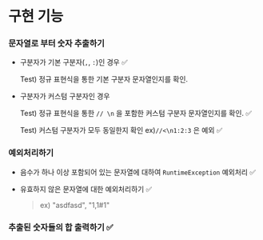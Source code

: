 # 구현 기능

### 문자열로 부터 숫자 추출하기

- 구분자가 기본 구분자(`,`, `:`)인 경우 ✅

  Test) 정규 표현식을 통한 기본 구분자 문자열인지를 확인.

- 구분자가 커스텀 구분자인 경우

  Test) 정규 표현식을 통한 `// \n` 을 포함한 커스텀 구분자 문자열인지를 확인. ✅
  
  Test) 커스텀 구분자가 모두 동일한지 확인
  ex)`//<\n1:2:3` 은 예외 ✅
  
  

### 예외처리하기 

- 음수가 하나 이상 포함되어 있는 문자열에 대하여 `RuntimeException` 예외처리  ✅

- 유효하지 않은 문자열에 대한 예외처리하기 ✅

  >ex) "asdfasd", "1,1#1"

### 추출된 숫자들의 합 출력하기 ✅
